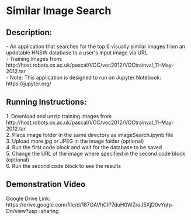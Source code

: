 # Similar Image Search
<h2>Description:</h2>
- An application that searches for the top 6 visually similar images from an updatable HNSW database to a user's input image via URL <br/>
- Training images from: http://host.robots.ox.ac.uk/pascal/VOC/voc2012/VOCtrainval_11-May-2012.tar <br/>
- Note: This application is designed to run on Jupyter Notebook: https://jupyter.org/<br/>
<h2>Running Instructions:</h2>
1. Download and unzip training images from http://host.robots.ox.ac.uk/pascal/VOC/voc2012/VOCtrainval_11-May-2012.tar <br/>
2. Place image folder in the same directory as imageSearch.ipynb file <br/>
3. Upload more jpg or JPEG in the image folder (optional)<br/>
4. Run the first code block and wait for the database to be saved <br/>
5. Change the URL of the image where specified in the second code block (optional)<br/>
6. Run the second code block to see the results<br/>
<h2>Demonstration Video</h2>
Google Drive Link: https://drive.google.com/file/d/187OAVhClP7duH0WZroJ5XjD0vYqtp-Dn/view?usp=sharing
